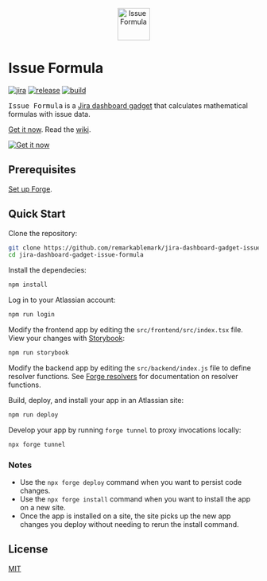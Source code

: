 <p align="center">
  <img src="https://raw.githubusercontent.com/remarkablemark/jira-dashboard-gadget-issue-formula/master/icon.svg" alt="Issue Formula" width="65">
</p>

# Issue Formula

[![jira](https://badgen.net/badge/jira/Issue%20Formula?icon&label)](https://marketplace.atlassian.com/1233729)
[![release](https://img.shields.io/github/v/release/remarkablemark/jira-dashboard-gadget-issue-formula)](https://github.com/remarkablemark/jira-dashboard-gadget-issue-formula/releases)
[![build](https://github.com/remarkablemark/jira-dashboard-gadget-issue-formula/actions/workflows/build.yml/badge.svg)](https://github.com/remarkablemark/jira-dashboard-gadget-issue-formula/actions/workflows/build.yml)

<kbd>Issue Formula</kbd> is a [Jira dashboard gadget](https://developer.atlassian.com/platform/forge/manifest-reference/modules/jira-dashboard-gadget/) that calculates mathematical formulas with issue data.

[Get it now](https://marketplace.atlassian.com/apps/1233729/issue-formula). Read the [wiki](https://github.com/remarkablemark/jira-dashboard-gadget-issue-formula/wiki/).

[![Get it now](https://img.shields.io/badge/Get_it_now-f5cd47?style=for-the-badge&logo=atlassian&logoColor=0052cc)](https://marketplace.atlassian.com/apps/1233729/issue-formula)

## Prerequisites

[Set up Forge](https://developer.atlassian.com/platform/forge/set-up-forge/).

## Quick Start

Clone the repository:

```sh
git clone https://github.com/remarkablemark/jira-dashboard-gadget-issue-formula.git
cd jira-dashboard-gadget-issue-formula
```

Install the dependecies:

```sh
npm install
```

Log in to your Atlassian account:

```sh
npm run login
```

Modify the frontend app by editing the `src/frontend/src/index.tsx` file. View your changes with [Storybook](https://storybook.js.org/):

```sh
npm run storybook
```

Modify the backend app by editing the `src/backend/index.js` file to define resolver functions. See [Forge resolvers](https://developer.atlassian.com/platform/forge/runtime-reference/custom-ui-resolver/) for documentation on resolver functions.

Build, deploy, and install your app in an Atlassian site:

```sh
npm run deploy
```

Develop your app by running `forge tunnel` to proxy invocations locally:

```sh
npx forge tunnel
```

### Notes

- Use the `npx forge deploy` command when you want to persist code changes.
- Use the `npx forge install` command when you want to install the app on a new site.
- Once the app is installed on a site, the site picks up the new app changes you deploy without needing to rerun the install command.

## License

[MIT](LICENSE)

